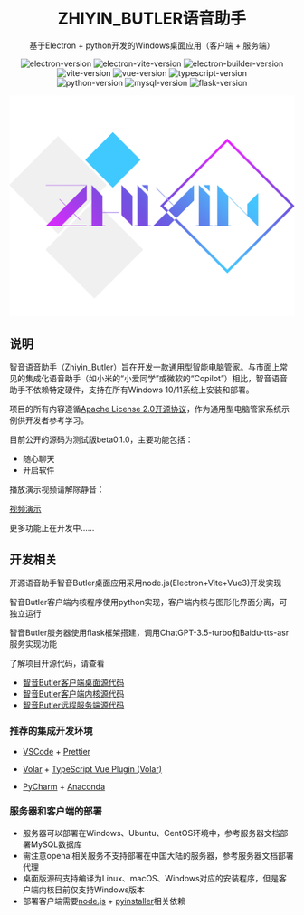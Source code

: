 <h1 align="center">ZHIYIN_BUTLER语音助手</h1>

<p align="center">基于Electron + python开发的Windows桌面应用（客户端 + 服务端）</p>

<p align="center">
<img src="https://img.shields.io/badge/electron-28.2.0-blue" alt="electron-version">
<img src="https://img.shields.io/badge/electron vite-2.0.0-blue" alt="electron-vite-version" />
<img src="https://img.shields.io/badge/electron builder-24.9.1-blue" alt="electron-builder-version" />
<img src="https://img.shields.io/badge/vite-5.0.12-blue" alt="vite-version" />
<img src="https://img.shields.io/badge/vue-3.4.15-blue" alt="vue-version" />
<img src="https://img.shields.io/badge/typescript-5.3.3-blue" alt="typescript-version" />
<br/>
<img src="https://img.shields.io/badge/python-3.12.3-green" alt="python-version" />
<img src="https://img.shields.io/badge/mysql-8.3.0-green" alt="mysql-version" />
<img src="https://img.shields.io/badge/flask-3.0.2-green" alt="flask-version" />
</p>

<img src="https://github.com/JKerbin/Zhiyin-Butler-Opensource/blob/main/logo.png">

## 说明

智音语音助手（Zhiyin_Butler）旨在开发一款通用型智能电脑管家。与市面上常见的集成化语音助手（如小米的“小爱同学”或微软的“Copilot”）相比，智音语音助手不依赖特定硬件，支持在所有Windows 10/11系统上安装和部署。

项目的所有内容遵循[Apache License 2.0开源协议](https://github.com/JKerbin/Zhiyin-Butler-Opensource/blob/main/LICENSE)，作为通用型电脑管家系统示例供开发者参考学习。

目前公开的源码为测试版beta0.1.0，主要功能包括：

- 随心聊天
- 开启软件

播放演示视频请解除静音：

[视频演示](https://github.com/JKerbin/Zhiyin-Butler-Opensource/assets/81380030/6eed4278-6c21-4060-b1fd-a09f1f160d6a)

更多功能正在开发中……

## 开发相关

开源语音助手智音Butler桌面应用采用node.js(Electron+Vite+Vue3)开发实现

智音Butler客户端内核程序使用python实现，客户端内核与图形化界面分离，可独立运行

智音Butler服务器使用flask框架搭建，调用ChatGPT-3.5-turbo和Baidu-tts-asr服务实现功能

了解项目开源代码，请查看
- [智音Butler客户端桌面源代码](https://github.com/JKerbin/Zhiyin-Butler-Opensource/tree/main/Zhiyin-Desktop)
- [智音Butler客户端内核源代码](https://github.com/JKerbin/Zhiyin-Butler-Opensource/tree/main/Zhiyin-Client)
- [智音Butler远程服务端源代码](https://github.com/JKerbin/Zhiyin-Butler-Opensource/tree/main/Zhiyin-Server)

### 推荐的集成开发环境

- [VSCode](https://code.visualstudio.com/) + [Prettier](https://marketplace.visualstudio.com/items?itemName=esbenp.prettier-vscode)
- [Volar](https://marketplace.visualstudio.com/items?itemName=Vue.volar) + [TypeScript Vue Plugin (Volar)](https://marketplace.visualstudio.com/items?itemName=Vue.vscode-typescript-vue-plugin)

- [PyCharm](https://www.jetbrains.com/pycharm/download/?section=windows) + [Anaconda](https://www.anaconda.com/download/)

### 服务器和客户端的部署

- 服务器可以部署在Windows、Ubuntu、CentOS环境中，参考服务器文档部署MySQL数据库
- 需注意openai相关服务不支持部署在中国大陆的服务器，参考服务器文档部署代理
- 桌面版源码支持编译为Linux、macOS、Windows对应的安装程序，但是客户端内核目前仅支持Windows版本
- 部署客户端需要[node.js](https://nodejs.org/en) + [pyinstaller](https://pyinstaller.org/en/stable/)相关依赖
